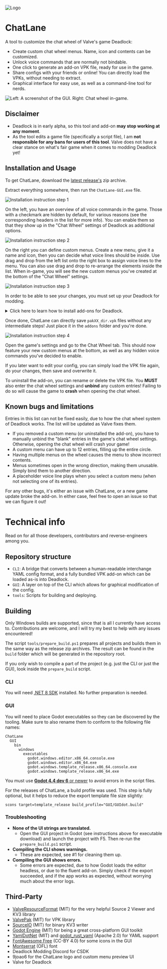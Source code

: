 ![Logo](GUI/logo.png)

# ChatLane

A tool to customize the chat wheel of Valve's game Deadlock:

- Create custom chat wheel menus. Name, icon and contents can be customized.
- Unlock voice commands that are normally not bindable.
- One click to generate an add-on VPK file, ready for use in the game.
- Share configs with your friends or online! You can directly load the VPKs, without needing to extract.
- Graphical interface for easy use, as well as a command-line tool for nerds.

![Left: A screenshot of the GUI. Right: Chat wheel in-game.](docs/preview.png)

## Disclaimer

- Deadlock is in early alpha, so this tool and add-on **may stop working at any moment**.
- As the tool edits a game file (specifically a script file), I am **not responsible for any bans for users of this tool**. Valve does not have a clear stance on what's fair game when it comes to modding Deadlock yet!

## Installation and Usage

To get ChatLane, download the [latest release's](https://github.com/redmser/chatlane/releases) zip archive.

Extract everything somewhere, then run the `ChatLane-GUI.exe` file.

![Installation instruction step 1](docs/installation-1.png)

On the left, you have an overview of all voice commands in the game.
Those with a checkmark are hidden by default, for various reasons (see the corresponding headers in the list for more info).
You can enable them so that they show up in the "Chat Wheel" settings of Deadlock as additional options.

![Installation instruction step 2](docs/installation-2.png)

On the right you can define custom menus.
Create a new menu, give it a name and icon, then you can decide what voice lines should be inside.
Use drag and drop from the left list onto the right box to assign voice lines to the menu. You can also use drag and drop to re-arrange the elements inside the list.
When in-game, you will see the new custom menus you've created at the bottom of the "Chat Wheel" settings.

![Installation instruction step 3](docs/installation-3.png)

In order to be able to see your changes, you must set up your Deadlock for modding.

<details>
<summary>Click here to learn how to install add-ons for Deadlock.</summary>

- Open the game folder (right-click on the game in Steam -> Manage -> Browse local files).
- Go to `game/citadel` and open `gameinfo.gi` in a text editor.
- Near the top of the file should be a block called `SearchPaths`. Replace it so that it looks like this:

```
SearchPaths
{
  Game                citadel/addons
  Mod                 citadel
  Write               citadel
  Game                citadel
  Write               core
  Mod                 core
  Game                core
}
```

Note that you will have to do this step every time a major patch for the game comes out.

- Still in the `game/citadel` folder, create a new folder called `addons` (if it does not exist yet).

You can now install add-ons for Deadlock by placing `pakXX_dir.vpk` files into the `addons` folder.
The `XX` numbers usually don't matter, as long as you start with `02` and keep counting up for each new add-on you install.

</details>

Once done, ChatLane can directly save `pakXX_dir.vpk` files without any intermediate steps! Just place it in the `addons` folder and you're done.

![Installation instruction step 4](docs/installation-4.png)

Open the game's settings and go to the Chat Wheel tab. This should now feature your new custom menus at the bottom, as well as any hidden voice commands you've decided to enable.

If you later want to edit your config, you can simply load the VPK file again, do your changes, then save and overwrite it.

To uninstall the add-on, you can rename or delete the VPK file. You **MUST** also enter the chat wheel settings and **unbind** any custom entries! Failing to do so will cause the game to **crash** when opening the chat wheel.

## Known bugs and limitations

Entries in this list can not be fixed easily, due to how the chat wheel system of Deadlock works. The list will be updated as Valve fixes them.

- If you removed a custom menu (or uninstalled the add-on), you have to manually unbind the "blank" entries in the game's chat wheel settings. Otherwise, opening the chat wheel will crash your game!
- A custom menu can have up to 12 entries, filling up the entire circle.
- Having multiple menus on the wheel causes the menu to show incorrect contents.
- Menus sometimes open in the wrong direction, making them unusable. Simply bind them to another direction.
- A placeholder voice line plays when you select a custom menu (when not selecting one of its entries).

For any other bugs, it's either an issue with ChatLane, or a new game update broke the add-on. In either case, feel free to open an issue so that we can figure it out!

# Technical info

Read on for all those developers, contributors and reverse-engineers among you.

## Repository structure

- `CLI`: A bridge that converts between a human-readable interchange YAML config format, and a fully bundled VPK add-on which can be loaded as-is into Deadlock.
- `GUI`: A layer on top of the CLI which allows for graphical modification of the config.
- `tools`: Scripts for building and deploying.

## Building

Only Windows builds are supported, since that is all I currently have access to.
Contributions are welcome, and I will try my best to help with any issues encountered!

The script `tools/prepare_build.ps1` prepares all projects and builds them in the same way as the release zip archives.
The result can be found in the `build` folder which will be generated in the repository root.

If you only wish to compile a part of the project (e.g. just the CLI or just the GUI), look inside the `prepare_build` script.

### CLI

You will need [.NET 8 SDK](https://dotnet.microsoft.com/en-us/download/dotnet/8.0) installed. No further preparation is needed.

### GUI

You will need to place Godot executables so they can be discovered by the tooling. Make sure to also rename them to conform to the following file names:

```
ChatLane
  GUI
    bin
      windows
        executables
          godot.windows.editor.x86_64.console.exe
          godot.windows.editor.x86_64.exe
          godot.windows.template_release.x86_64.console.exe
          godot.windows.template_release.x86_64.exe
```

You must use [**Godot 4.4 dev 6** or newer](https://godotengine.org/download/preview/) to avoid errors in the script files.

For the releases of ChatLane, a build profile was used. This step is fully optional, but it helps to reduce the export template file size slightly:

```
scons target=template_release build_profile="GUI/GUIdot.build"
```

### Troubleshooting

- **None of the UI strings are translated.**
  - Open the GUI project in Godot (see instructions above for executable download) and launch the project with F5. Then re-run the `prepare_build.ps1` script.
- **Compiling the CLI shows warnings.**
  - These are expected, see #1 for cleaning them up.
- **Compiling the GUI shows errors.**
  - Some errors are expected, due to how Godot loads the editor headless, or due to the fluent add-on. Simply check if the export succeeded, and if the app works as expected, without worrying much about the error logs.

## Third-Party

- [ValveResourceFormat](https://github.com/ValveResourceFormat/ValveResourceFormat) (MIT) for the very helpful Source 2 Viewer and KV3 library
- [ValvePak](https://github.com/ValveResourceFormat/ValvePak) (MIT) for VPK library
- [SourceIO](https://github.com/REDxEYE/SourceIO) (MIT) for binary KV3 writer
- [Godot Engine](https://github.com/godotengine/godot) (MIT) for being a great cross-platform GUI toolkit
- [YamlDotNet](https://github.com/aaubry/YamlDotNet) (MIT) and [godot_rust_yaml](https://github.com/ynot01/godot_rust_yaml) (Apache 2.0) for YAML support
- [FontAwesome Free](https://fontawesome.com/) (CC-BY 4.0) for some icons in the GUI
- [Montserrat](https://fonts.google.com/specimen/Montserrat) (OFL) font
- Deadlock Modding Discord for CSDK
- 9joao6 for the ChatLane logo and custom menu preview UI
- Valve for Deadlock
